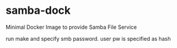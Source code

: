 # samba-dock
Minimal Docker Image to provide Samba File Service

run make and specify smb password. user pw is specified as hash
